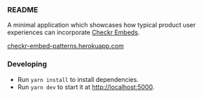 ### README

A minimal application which showcases how typical product user experiences can incorporate [Checkr Embeds](https://docs.checkr.com/embeds).

[checkr-embed-patterns.herokuapp.com](https://checkr-embed-patterns.herokuapp.com/)

### Developing

* Run `yarn install` to install dependencies.
* Run `yarn dev` to start it at [http://localhost:5000](http://localhost:5000).
